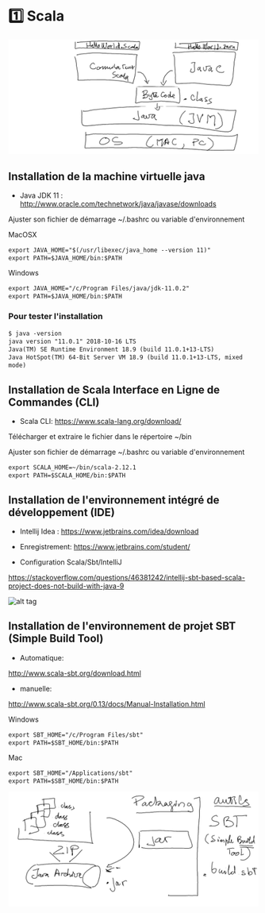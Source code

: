 # :one: Scala

![alt tag](https://github.com/CollegeBoreal/INF1042-16E/blob/master/C.Installation/HelloWorld.png)

## Installation de la machine virtuelle java

* Java JDK 11 : http://www.oracle.com/technetwork/java/javase/downloads

Ajuster son fichier de démarrage ~/.bashrc ou variable d'environnement 

MacOSX
```
export JAVA_HOME="$(/usr/libexec/java_home --version 11)"
export PATH=$JAVA_HOME/bin:$PATH
```

Windows
```
export JAVA_HOME="/c/Program Files/java/jdk-11.0.2"
export PATH=$JAVA_HOME/bin:$PATH
```

### Pour tester l'installation
```
$ java -version
java version "11.0.1" 2018-10-16 LTS
Java(TM) SE Runtime Environment 18.9 (build 11.0.1+13-LTS)
Java HotSpot(TM) 64-Bit Server VM 18.9 (build 11.0.1+13-LTS, mixed mode)
```

## Installation de Scala Interface en Ligne de Commandes (CLI)

* Scala CLI: https://www.scala-lang.org/download/

Télécharger et extraire le fichier dans le répertoire ~/bin

Ajuster son fichier de démarrage ~/.bashrc ou variable d'environnement 
```
export SCALA_HOME=~/bin/scala-2.12.1
export PATH=$SCALA_HOME/bin:$PATH
```


## Installation de l'environnement intégré de développement (IDE)

* Intellij Idea : https://www.jetbrains.com/idea/download
* Enregistrement: https://www.jetbrains.com/student/

* Configuration Scala/Sbt/IntelliJ

https://stackoverflow.com/questions/46381242/intellij-sbt-based-scala-project-does-not-build-with-java-9

![alt tag](https://i.stack.imgur.com/vcBkX.png)

## Installation de l'environnement de projet SBT (Simple Build Tool)

* Automatique:  

http://www.scala-sbt.org/download.html

* manuelle:  

http://www.scala-sbt.org/0.13/docs/Manual-Installation.html

Windows
```
export SBT_HOME="/c/Program Files/sbt"
export PATH=$SBT_HOME/bin:$PATH
```

Mac
```
export SBT_HOME="/Applications/sbt"
export PATH=$SBT_HOME/bin:$PATH
```

![alt tag](https://github.com/CollegeBoreal/INF1042-16E/blob/master/C.Installation/sbt.png)

